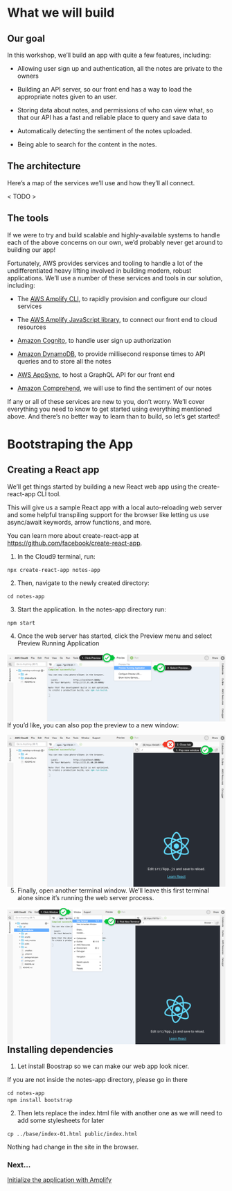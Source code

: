 # What we will build

## Our goal

In this workshop, we’ll build an app with quite a few features, including:

- Allowing user sign up and authentication, all the notes are private to the owners

- Building an API server, so our front end has a way to load the appropriate notes given to an user.

- Storing data about notes, and permissions of who can view what, so that our API has a fast and reliable place to query and save data to

- Automatically detecting the sentiment of the notes uploaded.

- Being able to search for the content in the notes.

## The architecture

Here’s a map of the services we’ll use and how they’ll all connect.

< TODO >

## The tools

If we were to try and build scalable and highly-available systems to handle each of the above concerns on our own, we’d probably never get around to building our app!

Fortunately, AWS provides services and tooling to handle a lot of the undifferentiated heavy lifting involved in building modern, robust applications. We’ll use a number of these services and tools in our solution, including:

- The [AWS Amplify CLI](https://github.com/aws-amplify/amplify-cli), to rapidly provision and configure our cloud services

- The [AWS Amplify JavaScript library](https://aws-amplify.github.io/), to connect our front end to cloud resources

- [Amazon Cognito](https://aws.amazon.com/cognito/), to handle user sign up authorization

- [Amazon DynamoDB](https://aws.amazon.com/dynamodb/), to provide millisecond response times to API queries and to store all the notes

- [AWS AppSync](https://aws.amazon.com/appsync/), to host a GraphQL API for our front end

- [Amazon Comprehend](https://aws.amazon.com/comprehend/), we will use to find the sentiment of our notes

If any or all of these services are new to you, don’t worry. We’ll cover everything you need to know to get started using everything mentioned above. And there’s no better way to learn than to build, so let’s get started!

# Bootstraping the App

## Creating a React app

We’ll get things started by building a new React web app using the create-react-app CLI tool.

This will give us a sample React app with a local auto-reloading web server and some helpful transpiling support for the browser like letting us use async/await keywords, arrow functions, and more.

You can learn more about create-react-app at https://github.com/facebook/create-react-app.

1. In the Cloud9 terminal, run:

```
npx create-react-app notes-app
```

2. Then, navigate to the newly created directory:

```
cd notes-app
```

3. Start the application. In the notes-app directory run:

```
npm start
```

4. Once the web server has started, click the Preview menu and select Preview Running Application

<img src="../images/preview_running_application.png"
     alt="Preview running application"
     style="float: left; margin-right: 10px;" />

If you’d like, you can also pop the preview to a new window:

<img src="../images/pop_browser_new_window.png"
     alt="Preview running application"
     style="float: left; margin-right: 10px;" />

5. Finally, open another terminal window. We’ll leave this first terminal alone since it’s running the web server process.

<img src="../images/c9_new_terminal.png"
     alt="Open a new terminal"
     style="float: left; margin-right: 10px;" />

## Installing dependencies

1. Let install Boostrap so we can make our web app look nicer.

If you are not inside the notes-app directory, please go in there

```
cd notes-app
npm install bootstrap
```

2. Then lets replace the index.html file with another one as we will need to add some stylesheets for later

```
cp ../base/index-01.html public/index.html
```

Nothing had change in the site in the browser.

### Next...

[Initialize the application with Amplify](initialize-app.md)
